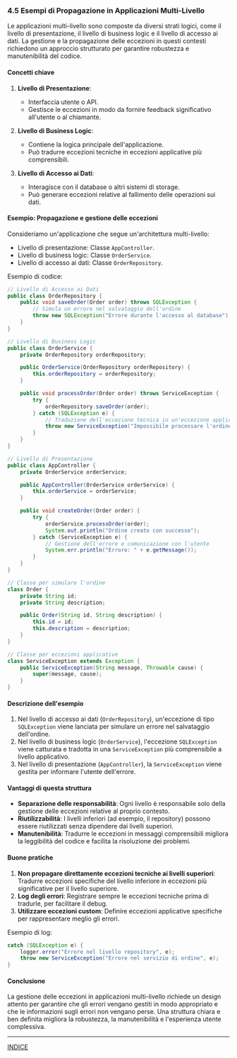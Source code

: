### 4.5 Esempi di Propagazione in Applicazioni Multi-Livello

Le applicazioni multi-livello sono composte da diversi strati logici, come il livello di presentazione, il livello di business logic e il livello di accesso ai dati. La gestione e la propagazione delle eccezioni in questi contesti richiedono un approccio strutturato per garantire robustezza e manutenibilità del codice.

#### Concetti chiave

1. **Livello di Presentazione**:
   - Interfaccia utente o API.
   - Gestisce le eccezioni in modo da fornire feedback significativo all'utente o al chiamante.

2. **Livello di Business Logic**:
   - Contiene la logica principale dell'applicazione.
   - Può tradurre eccezioni tecniche in eccezioni applicative più comprensibili.

3. **Livello di Accesso ai Dati**:
   - Interagisce con il database o altri sistemi di storage.
   - Può generare eccezioni relative al fallimento delle operazioni sui dati.

#### Esempio: Propagazione e gestione delle eccezioni

Consideriamo un'applicazione che segue un'architettura multi-livello:

- Livello di presentazione: Classe `AppController`.
- Livello di business logic: Classe `OrderService`.
- Livello di accesso ai dati: Classe `OrderRepository`.

Esempio di codice:

```java
// Livello di Accesso ai Dati
public class OrderRepository {
    public void saveOrder(Order order) throws SQLException {
        // Simula un errore nel salvataggio dell'ordine
        throw new SQLException("Errore durante l'accesso al database");
    }
}

// Livello di Business Logic
public class OrderService {
    private OrderRepository orderRepository;

    public OrderService(OrderRepository orderRepository) {
        this.orderRepository = orderRepository;
    }

    public void processOrder(Order order) throws ServiceException {
        try {
            orderRepository.saveOrder(order);
        } catch (SQLException e) {
            // Traduzione dell'eccezione tecnica in un'eccezione applicativa
            throw new ServiceException("Impossibile processare l'ordine", e);
        }
    }
}

// Livello di Presentazione
public class AppController {
    private OrderService orderService;

    public AppController(OrderService orderService) {
        this.orderService = orderService;
    }

    public void createOrder(Order order) {
        try {
            orderService.processOrder(order);
            System.out.println("Ordine creato con successo");
        } catch (ServiceException e) {
            // Gestione dell'errore e comunicazione con l'utente
            System.err.println("Errore: " + e.getMessage());
        }
    }
}

// Classe per simulare l'ordine
class Order {
    private String id;
    private String description;

    public Order(String id, String description) {
        this.id = id;
        this.description = description;
    }
}

// Classe per eccezioni applicative
class ServiceException extends Exception {
    public ServiceException(String message, Throwable cause) {
        super(message, cause);
    }
}
```

#### Descrizione dell'esempio

1. Nel livello di accesso ai dati (`OrderRepository`), un'eccezione di tipo `SQLException` viene lanciata per simulare un errore nel salvataggio dell'ordine.
2. Nel livello di business logic (`OrderService`), l'eccezione `SQLException` viene catturata e tradotta in una `ServiceException` più comprensibile a livello applicativo.
3. Nel livello di presentazione (`AppController`), la `ServiceException` viene gestita per informare l'utente dell'errore.

#### Vantaggi di questa struttura

- **Separazione delle responsabilità**: Ogni livello è responsabile solo della gestione delle eccezioni relative al proprio contesto.
- **Riutilizzabilità**: I livelli inferiori (ad esempio, il repository) possono essere riutilizzati senza dipendere dai livelli superiori.
- **Manutenibilità**: Tradurre le eccezioni in messaggi comprensibili migliora la leggibilità del codice e facilita la risoluzione dei problemi.

#### Buone pratiche

1. **Non propagare direttamente eccezioni tecniche ai livelli superiori**: Tradurre eccezioni specifiche del livello inferiore in eccezioni più significative per il livello superiore.
2. **Log degli errori**: Registrare sempre le eccezioni tecniche prima di tradurle, per facilitare il debug.
3. **Utilizzare eccezioni custom**: Definire eccezioni applicative specifiche per rappresentare meglio gli errori.

Esempio di log:

```java
catch (SQLException e) {
    logger.error("Errore nel livello repository", e);
    throw new ServiceException("Errore nel servizio di ordine", e);
}
```

#### Conclusione

La gestione delle eccezioni in applicazioni multi-livello richiede un design attento per garantire che gli errori vengano gestiti in modo appropriato e che le informazioni sugli errori non vengano perse. Una struttura chiara e ben definita migliora la robustezza, la manutenibilità e l'esperienza utente complessiva.

---
[INDICE](README.md)


